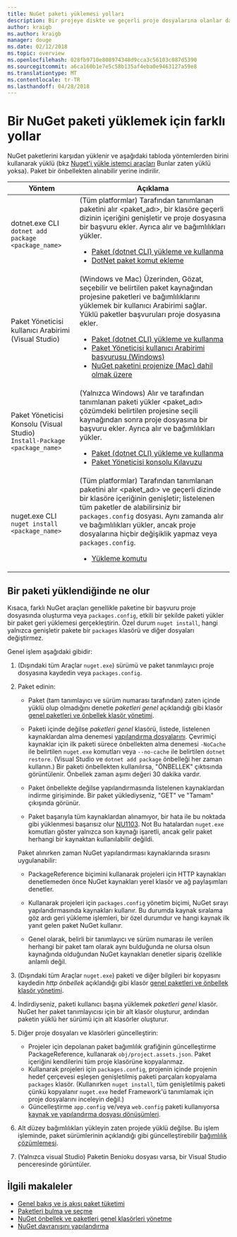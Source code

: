 ```yaml
---
title: NuGet paketi yüklemesi yolları
description: Bir projeye diskte ve geçerli proje dosyalarına olanlar da dahil olmak üzere NuGet paketlerini yükleme işlemi açıklanmaktadır.
author: kraigb
ms.author: kraigb
manager: douge
ms.date: 02/12/2018
ms.topic: overview
ms.openlocfilehash: 028fb9710e808974348d9cca3c56103c087d5390
ms.sourcegitcommit: a6ca160b1e7e5c58b135af4eba0e9463127a59e8
ms.translationtype: MT
ms.contentlocale: tr-TR
ms.lasthandoff: 04/28/2018
---
```

# <a name="different-ways-to-install-a-nuget-package"></a>Bir NuGet paketi yüklemek için farklı yollar

NuGet paketlerini karşıdan yüklenir ve aşağıdaki tabloda yöntemlerden birini kullanarak yüklü (bkz [Nuget'i yükle istemci araçları](../install-nuget-client-tools.md) Bunlar zaten yüklü yoksa). Paket bir önbellekten alınabilir yerine indirilir.

| Yöntem | Açıklama |
| --- | --- |
| dotnet.exe CLI<br/>`dotnet add package <package_name>` | (Tüm platformlar) Tarafından tanımlanan paketini alır \<paket_adı\>, bir klasöre geçerli dizinin içeriğini genişletir ve proje dosyasına bir başvuru ekler. Ayrıca alır ve bağımlılıkları yükler.<ul><li>[Paket (dotnet CLI) yükleme ve kullanma](../quickstart/install-and-use-a-package-using-the-dotnet-cli.md)</li><li>[DotNet paket komut ekleme](/dotnet/core/tools/dotnet-add-package)</li></ul> |
| Paket Yöneticisi kullanıcı Arabirimi (Visual Studio) | (Windows ve Mac) Üzerinden, Gözat, seçebilir ve belirtilen paket kaynağından projesine paketleri ve bağımlılıklarını yüklemek bir kullanıcı Arabirimi sağlar. Yüklü paketler başvuruları proje dosyasına ekler.<ul><li>[Paket (dotnet CLI) yükleme ve kullanma](../quickstart/install-and-use-a-package-in-visual-studio.md)</li><li>[Paket Yöneticisi kullanıcı Arabirimi başvurusu (Windows)](../tools/package-manager-ui.md)</li><li>[NuGet paketini projenize (Mac) dahil olmak üzere](/visualstudio/mac/nuget-walkthrough)</li></ul> |
| Paket Yöneticisi Konsolu (Visual Studio)<br/>`Install-Package <package_name>` | (Yalnızca Windows) Alır ve tarafından tanımlanan paketi yükler \<paket_adı\> çözümdeki belirtilen projesine seçili kaynağından sonra proje dosyasına bir başvuru ekler. Ayrıca alır ve bağımlılıkları yükler.<ul><li>[Paket (dotnet CLI) yükleme ve kullanma](../quickstart/install-and-use-a-package-in-visual-studio.md)</li><li>[Paket Yöneticisi konsolu Kılavuzu](../tools/package-manager-console.md)</li></ul> |
| nuget.exe CLI<br/>`nuget install <package_name>` | (Tüm platformlar) Tarafından tanımlanan paketini alır \<paket_adı\> ve geçerli dizinde bir klasöre içeriğinin genişletir; listelenen tüm paketler de alabilirsiniz bir `packages.config` dosyası. Aynı zamanda alır ve bağımlılıkları yükler, ancak proje dosyalarına hiçbir değişiklik yapmaz veya `packages.config`.<ul><li>[Yükleme komutu](../tools/cli-ref-install.md)</li></ul> |

## <a name="what-happens-when-a-package-is-installed"></a>Bir paketi yüklendiğinde ne olur

Kısaca, farklı NuGet araçları genellikle paketine bir başvuru proje dosyasında oluşturma veya `packages.config`, etkili bir şekilde paketi yükler bir paket geri yüklemesi gerçekleştirin. Özel durum `nuget install`, hangi yalnızca genişletir pakete bir `packages` klasörü ve diğer dosyaları değiştirmez.

Genel işlem aşağıdaki gibidir:

1. (Dışındaki tüm Araçlar `nuget.exe`) sürümü ve paket tanımlayıcı proje dosyasına kaydedin veya `packages.config`.

2. Paket edinin:
   - Paket (tam tanımlayıcı ve sürüm numarası tarafından) zaten içinde yüklü olup olmadığını denetle *paketleri genel* açıklandığı gibi klasör [genel paketleri ve önbellek klasör yönetimi](managing-the-global-packages-and-cache-folders.md).

   - Paketi içinde değilse *paketleri genel* klasörü, listede, listelenen kaynaklardan alma denemesi [yapılandırma dosyalarını](Configuring-NuGet-Behavior.md). Çevrimiçi kaynaklar için ilk paketi sürece önbellekten alma denemesi `-NoCache` ile belirtilen `nuget.exe` komutları veya `--no-cache` ile belirtilen `dotnet restore`. (Visual Studio ve `dotnet add package` önbelleği her zaman kullanın.) Bir paketi önbellekten kullanılırsa, "ÖNBELLEK" çıktısında görüntülenir. Önbellek zaman aşımı değeri 30 dakika vardır.

   - Paket önbellekte değilse yapılandırmasında listelenen kaynaklardan indirme girişiminde. Bir paket yüklediyseniz, "GET" ve "Tamam" çıkışında görünür.

   - Paket başarıyla tüm kaynaklardan alınamıyor, bir hata ile bu noktada gibi yüklenmesi başarısız olur [NU1103](../reference/errors-and-warnings.md#nu1103). Not Bu hatalardan `nuget.exe` komutları göster yalnızca son kaynağı işaretli, ancak gelir paket herhangi bir kaynaktan kullanılabilir değildi.

   Paket alınırken zaman NuGet yapılandırması kaynaklarında sırasını uygulanabilir:

   - PackageReference biçimini kullanarak projeleri için HTTP kaynakları denetlemeden önce NuGet kaynakları yerel klasör ve ağ paylaşımları denetler.

   - Kullanarak projeleri için `packages.config` yönetim biçimi, NuGet sırayı yapılandırmasında kaynakları kullanır. Bu durumda kaynak sıralama göz ardı geri yükleme işlemleri, bir özel durumdur ve hangi kaynak ilk yanıt gelen paket NuGet kullanır.

   - Genel olarak, belirli bir tanımlayıcı ve sürüm numarası ile verilen herhangi bir paket tam olarak aynı bulduğunda ne olursa olsun kaynağında olduğundan NuGet kaynakları denetler sipariş özellikle anlamlı değil.

3. (Dışındaki tüm Araçlar `nuget.exe`) paketi ve diğer bilgileri bir kopyasını kaydedin *http önbellek* açıklandığı gibi klasör [genel paketleri ve önbellek klasör yönetimi](managing-the-global-packages-and-cache-folders.md).

4. İndirdiyseniz, paketi kullanıcı başına yüklemek *paketleri genel* klasör. NuGet her paket tanımlayıcısı için bir alt klasör oluşturur, ardından paketin yüklü her sürümü için alt klasörler oluşturur.

5. Diğer proje dosyaları ve klasörleri güncelleştirin:

    - Projeler için depolanan paket bağımlılık grafiğinin güncelleştirme PackageReference, kullanarak `obj/project.assets.json`. Paket içeriğini kendilerini tüm proje klasörüne kopyalanmaz.
    - Kullanarak projeleri için `packages.config`, projenin içinde projenin hedef çerçevesi eşleşen genişletilmiş paketi parçaları kopyalama `packages` klasör. (Kullanırken `nuget install`, tüm genişletilmiş paketi çünkü kopyalanır `nuget.exe` hedef Framework'ü tanımlamak için proje dosyalarını inceleyin değil.)
    - Güncelleştirme `app.config` ve/veya `web.config` paketi kullanıyorsa [kaynak ve yapılandırma dosyası dönüşümleri](../create-packages/source-and-config-file-transformations.md).

6. Alt düzey bağımlılıkları yükleyin zaten projede yüklü değilse. Bu işlem işleminde, paket sürümlerinin açıklandığı gibi güncelleştirebilir [bağımlılık çözümlemesi](../consume-packages/dependency-resolution.md).

7. (Yalnızca visual Studio) Paketin Benioku dosyası varsa, bir Visual Studio penceresinde görüntüler.

## <a name="related-articles"></a>İlgili makaleler

- [Genel bakış ve iş akışı paket tüketimi](../consume-packages/overview-and-workflow.md)
- [Paketleri bulma ve seçme](../consume-packages/finding-and-choosing-packages.md)
- [NuGet önbellek ve paketleri genel klasörleri yönetme](managing-the-global-packages-and-cache-folders.md)
- [NuGet davranışını yapılandırma](../consume-packages/configuring-nuget-behavior.md)
